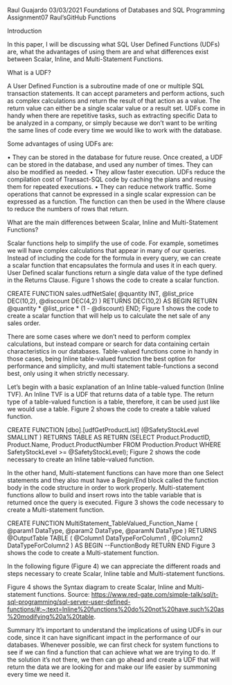 Raul Guajardo
03/03/2021
Foundations of Databases and SQL Programming
Assignment07
Raul’sGitHub
Functions

Introduction

In this paper, I will be discussing what SQL User Defined Functions (UDFs) are, what the advantages of using them are and what differences exist between Scalar, Inline, and Multi-Statement Functions.

What is a UDF?

A User Defined Function is a subroutine made of one or multiple SQL transaction statements. It can accept parameters and perform actions, such as complex calculations and return the result of that action as a value. The return value can either be a single scalar value or a result set.
UDFs come in handy when there are repetitive tasks, such as extracting specific Data to be analyzed in a company, or simply because we don’t want to be writing the same lines of code every time we would like to work with the database.

Some advantages of using UDFs are:

•	They can be stored in the database for future reuse.
Once created, a UDF can be stored in the database, and used any number of times. They can also be modified as needed.
•	They allow faster execution.
UDFs reduce the compilation cost of Transact-SQL code by caching the plans and reusing them for repeated executions.
•	They can reduce network traffic.
Some operations that cannot be expressed in a single scalar expression can be expressed as a function. The function can then be used in the Where clause to reduce the numbers of rows that return.


What are the main differences between Scalar, Inline and Multi-Statement Functions?

Scalar functions help to simplify the use of code. For example, sometimes we will have complex calculations that appear in many of our queries. Instead of including the code for the formula in every query, we can create a scalar function that encapsulates the formula and uses it in each query.
User Defined scalar functions return a single data value of the type defined in the Returns Clause. Figure 1 shows the code to create a scalar function.

CREATE FUNCTION sales.udfNetSale(
    @quantity INT,
    @list_price DEC(10,2),
    @discount DEC(4,2)
)
RETURNS DEC(10,2)
AS 
BEGIN
    RETURN @quantity * @list_price * (1 - @discount)
END;
Figure 1 shows the code to create a scalar function that will help us to calculate the net sale of any sales order.


There are some cases where we don’t need to perform complex calculations, but instead compare or search for data containing certain characteristics in our databases. Table-valued functions come in handy in those cases, being Inline table-valued function the best option for performance and simplicity, and multi statement table-functions a second best, only using it when strictly necessary.

Let’s begin with a basic explanation of an Inline table-valued function (Inline TVF). An Inline TVF is a UDF that returns data of a table type. The return type of a table-valued function is a table, therefore, it can be used just like we would use a table. Figure 2 shows the code to create a table valued function.








CREATE FUNCTION [dbo].[udfGetProductList]
(@SafetyStockLevel SMALLINT
)
RETURNS TABLE
AS
RETURN
(SELECT Product.ProductID, 
        Product.Name, 
        Product.ProductNumber
FROM Production.Product
WHERE SafetyStockLevel >= @SafetyStockLevel);
Figure 2 shows the code necessary to create an Inline table-valued function.

In the other hand, Multi-statement functions can have more than one Select statements and they also must have a Begin/End block called the function body in the code structure in order to work properly. Multi-statement functions allow to build and insert rows into the table variable that is returned once the query is executed. Figure 3 shows the code necessary to create a Multi-statement function.

CREATE FUNCTION MultiStatement_TableValued_Function_Name
(
        @param1 DataType,
        @param2 DataType,
        @paramN DataType 
)
RETURNS 
@OutputTable TABLE
(
        @Column1 DataTypeForColumn1 ,
        @Column2 DataTypeForColumn2
)
AS
BEGIN
  --FunctionBody
RETURN
END
Figure 3 shows the code to create a Multi-statement function.

In the following figure (Figure 4) we can appreciate the different roads and steps necessary to create Scalar, Inline table and Multi-statement functions.

 
Figure 4 shows the Syntax diagram to create Scalar, Inline and Multi-statement functions. Source:
https://www.red-gate.com/simple-talk/sql/t-sql-programming/sql-server-user-defined-functions/#:~:text=Inline%20functions%20do%20not%20have,such%20as%20modifying%20a%20table.

Summary
It’s important to understand the implications of using UDFs in our code, since it can have significant impact in the performance of our databases. Whenever possible, we can first check for system functions to see if we can find a function that can achieve what we are trying to do. If the solution it’s not there, we then can go ahead and create a UDF that will return the data we are looking for and make our life easier by summoning every time we need it.
